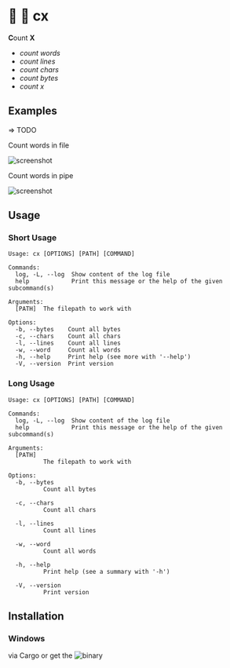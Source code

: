 # 🧮 📄 cx

**C**ount **X**

* *count words*
* *count lines*
* *count chars*
* *count bytes*
* *count x*

## Examples

=> TODO

Count words in file 

![screenshot]()

Count words in pipe 

![screenshot]()

## Usage

### Short Usage

```
Usage: cx [OPTIONS] [PATH] [COMMAND]

Commands:
  log, -L, --log  Show content of the log file
  help            Print this message or the help of the given subcommand(s)

Arguments:
  [PATH]  The filepath to work with

Options:
  -b, --bytes    Count all bytes
  -c, --chars    Count all chars
  -l, --lines    Count all lines
  -w, --word     Count all words
  -h, --help     Print help (see more with '--help')
  -V, --version  Print version
```

### Long Usage

```
Usage: cx [OPTIONS] [PATH] [COMMAND]

Commands:
  log, -L, --log  Show content of the log file
  help            Print this message or the help of the given subcommand(s)

Arguments:
  [PATH]
          The filepath to work with

Options:
  -b, --bytes
          Count all bytes

  -c, --chars
          Count all chars

  -l, --lines
          Count all lines

  -w, --word
          Count all words

  -h, --help
          Print help (see a summary with '-h')

  -V, --version
          Print version
```


## Installation

### Windows

via Cargo or get the ![binary](https://github.com/Phydon/cx/releases)
